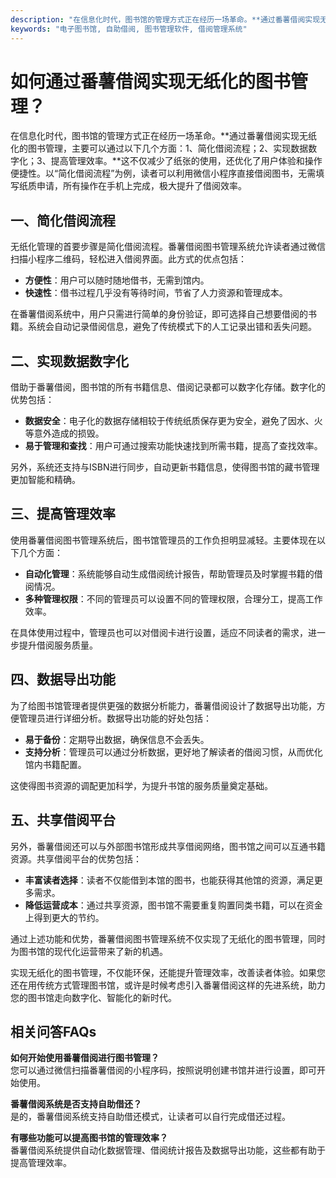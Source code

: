 ```yaml
---
description: "在信息化时代，图书馆的管理方式正在经历一场革命。**通过番薯借阅实现无纸化的图书管理，主要可以通过以下几个方面：1、简化借阅流程；2、实现数据数字化；3、提高管理效率。**这不仅减少了纸张的使用，还优化了用户体验和操作便捷性。以“简化借阅流程”为例，读者可以利用微信小程序直接借阅图书，无需填写纸质申请，所有操作在手机上完成，极大提升了借阅效率。"
keywords: "电子图书馆, 自助借阅, 图书管理软件, 借阅管理系统"
---
```

# 如何通过番薯借阅实现无纸化的图书管理？

在信息化时代，图书馆的管理方式正在经历一场革命。**通过番薯借阅实现无纸化的图书管理，主要可以通过以下几个方面：1、简化借阅流程；2、实现数据数字化；3、提高管理效率。**这不仅减少了纸张的使用，还优化了用户体验和操作便捷性。以“简化借阅流程”为例，读者可以利用微信小程序直接借阅图书，无需填写纸质申请，所有操作在手机上完成，极大提升了借阅效率。

## **一、简化借阅流程**

无纸化管理的首要步骤是简化借阅流程。番薯借阅图书管理系统允许读者通过微信扫描小程序二维码，轻松进入借阅界面。此方式的优点包括：

- **方便性**：用户可以随时随地借书，无需到馆内。
- **快速性**：借书过程几乎没有等待时间，节省了人力资源和管理成本。

在番薯借阅系统中，用户只需进行简单的身份验证，即可选择自己想要借阅的书籍。系统会自动记录借阅信息，避免了传统模式下的人工记录出错和丢失问题。

## **二、实现数据数字化**

借助于番薯借阅，图书馆的所有书籍信息、借阅记录都可以数字化存储。数字化的优势包括：

- **数据安全**：电子化的数据存储相较于传统纸质保存更为安全，避免了因水、火等意外造成的损毁。
- **易于管理和查找**：用户可通过搜索功能快速找到所需书籍，提高了查找效率。

另外，系统还支持与ISBN进行同步，自动更新书籍信息，使得图书馆的藏书管理更加智能和精确。

## **三、提高管理效率**

使用番薯借阅图书管理系统后，图书馆管理员的工作负担明显减轻。主要体现在以下几个方面：

- **自动化管理**：系统能够自动生成借阅统计报告，帮助管理员及时掌握书籍的借阅情况。
- **多种管理权限**：不同的管理员可以设置不同的管理权限，合理分工，提高工作效率。

在具体使用过程中，管理员也可以对借阅卡进行设置，适应不同读者的需求，进一步提升借阅服务质量。

## **四、数据导出功能**

为了给图书馆管理者提供更强的数据分析能力，番薯借阅设计了数据导出功能，方便管理员进行详细分析。数据导出功能的好处包括：

- **易于备份**：定期导出数据，确保信息不会丢失。
- **支持分析**：管理员可以通过分析数据，更好地了解读者的借阅习惯，从而优化馆内书籍配置。

这使得图书资源的调配更加科学，为提升书馆的服务质量奠定基础。

## **五、共享借阅平台**

另外，番薯借阅还可以与外部图书馆形成共享借阅网络，图书馆之间可以互通书籍资源。共享借阅平台的优势包括：

- **丰富读者选择**：读者不仅能借到本馆的图书，也能获得其他馆的资源，满足更多需求。
- **降低运营成本**：通过共享资源，图书馆不需要重复购置同类书籍，可以在资金上得到更大的节约。

通过上述功能和优势，番薯借阅图书管理系统不仅实现了无纸化的图书管理，同时为图书馆的现代化运营带来了新的机遇。

实现无纸化的图书管理，不仅能环保，还能提升管理效率，改善读者体验。如果您还在用传统方式管理图书馆，或许是时候考虑引入番薯借阅这样的先进系统，助力您的图书馆走向数字化、智能化的新时代。

## 相关问答FAQs

**如何开始使用番薯借阅进行图书管理？**  
您可以通过微信扫描番薯借阅的小程序码，按照说明创建书馆并进行设置，即可开始使用。

**番薯借阅系统是否支持自助借还？**  
是的，番薯借阅系统支持自助借还模式，让读者可以自行完成借还过程。

**有哪些功能可以提高图书馆的管理效率？**  
番薯借阅系统提供自动化数据管理、借阅统计报告及数据导出功能，这些都有助于提高管理效率。
